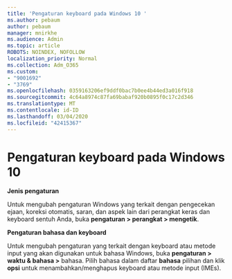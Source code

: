 ```yaml
---
title: 'Pengaturan keyboard pada Windows 10 '
ms.author: pebaum
author: pebaum
manager: mnirkhe
ms.audience: Admin
ms.topic: article
ROBOTS: NOINDEX, NOFOLLOW
localization_priority: Normal
ms.collection: Adm_O365
ms.custom:
- "9001692"
- "3769"
ms.openlocfilehash: 0359163206ef9ddf0bac7b0ee4b44ed3a016f918
ms.sourcegitcommit: 4c64a8974c87fa69babaf920b0895f0c17c2d346
ms.translationtype: MT
ms.contentlocale: id-ID
ms.lasthandoff: 03/04/2020
ms.locfileid: "42415367"
---
```

# <a name="keyboard-settings-in-windows-10"></a>Pengaturan keyboard pada Windows 10

**Jenis pengaturan**

Untuk mengubah pengaturan Windows yang terkait dengan pengecekan ejaan, koreksi otomatis, saran, dan aspek lain dari perangkat keras dan keyboard sentuh Anda, buka **pengaturan > perangkat > mengetik**. 

**Pengaturan bahasa dan keyboard**

Untuk mengubah pengaturan yang terkait dengan keyboard atau metode input yang akan digunakan untuk bahasa Windows, buka **pengaturan > waktu & bahasa >** bahasa. Pilih bahasa dalam daftar **bahasa** pilihan dan klik **opsi** untuk menambahkan/menghapus keyboard atau metode input (IMEs).
